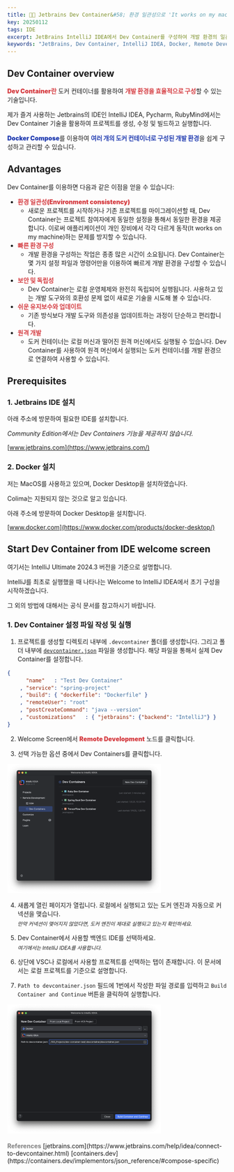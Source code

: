```yaml
---
title: 👨‍💻 Jetbrains Dev Container&#58; 환경 일관성으로 'It works on my machine'을 해결하자
key: 20250112
tags: IDE
excerpt: JetBrains IntelliJ IDEA에서 Dev Container를 구성하여 개발 환경의 일관성을 유지하고, 프로젝트 팀 간 'It works on my machine' 문제를 해결하는 방법을 알아봅니다.
keywords: "JetBrains, Dev Container, IntelliJ IDEA, Docker, Remote Development, JetBrains IDE, 개발 환경 구성, 환경 일관성, It works on my machine, IntelliJ Dev Container"
---
```


<style>
    img {

    }
    .blue-bold {
        color: #203BB0;
        font-weight: 900;
    }
    .red-bold {
        color: #D53C41;
        font-weight: 900;
    }
    .green-bold {
        color: #448F52;
        font-weight: 900;
    }
    .yello-bold {
        color: #BD8739;
        font-weight: 900;
    }
    .text-underline {
        text-decoration: underline;
    }
</style>

## Dev Container overview

<span class="red-bold">Dev Container란</span> 도커 컨테이너를 활용하여 <span class="red-bold">개발 환경을 효율적으로 구성</span>할 수 있는 기술입니다.

제가 즐겨 사용하는 Jetbrains의 IDE인 IntelliJ IDEA, Pycharm, RubyMind에서는 Dev Container 기술을 활용하여 프로젝트를 생성, 수정 및 빌드하고 실행합니다.

<span class="blue-bold">Docker Compose</span>를 이용하여 <span class="blue-bold">여러 개의 도커 컨테이너로 구성된 개발 환경</span>을 쉽게 구성하고 관리할 수 있습니다.

## Advantages

Dev Container를 이용하면 다음과 같은 이점을 얻을 수 있습니다:

* <span class="red-bold">환경 일관성(Environment consistency)</span>
  - 새로운 프로젝트를 시작하거나 기존 프로젝트를 마이그레이션할 때, Dev Container는 프로젝트 참여자에게 동일한 설정을 통해서 동일한 환경을 제공합니다. 이로써 애플리케이션이 개인 장비에서 각각 다르게 동작(It works on my machine)하는 문제를 방지할 수 있습니다.
* <span class="red-bold">빠른 환경 구성</span>
  - 개발 환경을 구성하는 작업은 종종 많은 시간이 소요됩니다. Dev Container는 몇 가지 설정 파일과 명령어만을 이용하여 빠르게 개발 환경을 구성할 수 있습니다.
* <span class="red-bold">보안 및 독립성</span>
  - Dev Container는 로컬 운영체제와 완전히 독립되어 실행됩니다. 사용하고 있는 개발 도구와의 호환성 문제 없이 새로운 기술을 시도해 볼 수 있습니다.
* <span class="red-bold">쉬운 유지보수와 업데이트</span>
  - 기존 방식보다 개발 도구와 의존성을 업데이트하는 과정이 단순하고 편리합니다.
* <span class="red-bold">원격 개발</span>
  - 도커 컨테이너는 로컬 머신과 떨어진 원격 머신에서도 실행될 수 있습니다. Dev Container를 사용하여 원격 머신에서 실행되는 도커 컨테이너를 개발 환경으로 연결하여 사용할 수 있습니다.

## Prerequisites

### 1. Jetbrains IDE 설치

아래 주소에 방문하여 필요한 IDE를 설치합니다.

<i>Community Edition에서는 Dev Containers 기능을 제공하지 않습니다.</i>

[www.jetbrains.com](https://www.jetbrains.com/)

### 2. Docker 설치

저는 MacOS를 사용하고 있으며, Docker Desktop을 설치하였습니다.

Colima는 지원되지 않는 것으로 알고 있습니다.

아래 주소에 방문하여 Docker Desktop을 설치합니다.

[www.docker.com](https://www.docker.com/products/docker-desktop/)

## Start Dev Container from IDE welcome screen

여기서는 IntelliJ Ultimate 2024.3 버전을 기준으로 설명합니다.

IntelliJ를 최초로 실행했을 때 나타나는 Welcome to IntelliJ IDEA에서 초기 구성을 시작하겠습니다.

그 외의 방법에 대해서는 공식 문서를 참고하시기 바랍니다.

### 1. Dev Container 설정 파일 작성 및 실행

1. 프로젝트를 생성할 디렉토리 내부에 `.devcontainer` 폴더를 생성합니다. 그리고 폴더 내부에 [`devcontainer.json`](https://containers.dev/implementors/json_reference/) 파일을 생성합니다. 해당 파일을 통해서 실제 Dev Container를 설정합니다.    
``` json
{
      "name"   : "Test Dev Container"
    , "service": "spring-project"
    , "build": { "dockerfile": "Dockerfile" }
    , "remoteUser": "root"
    , "postCreateCommand": "java --version"
    , "customizations"   : { "jetbrains": {"backend": "IntelliJ"} }
} 
```

2. Welcome Screen에서 <span class="red-bold">Remote Development</span> 노드를 클릭합니다.    

3. 선택 가능한 옵션 중에서 Dev Containers를 클릭합니다.
<img src="/images/jetbrains-dev-container-01.png" width="70%;" alt="IntelliJ IDEA Welcome Screen" />

4. 새롭게 열린 페이지가 열립니다. 로컬에서 실행되고 있는 도커 엔진과 자동으로 커넥션을 맺습니다.    
<sub><i>만약 커넥션이 맺어지지 않았다면, 도커 엔진이 제대로 실행되고 있는지 확인하세요.</i></sub>

5. Dev Container에서 사용할 백엔드 IDE를 선택하세요.    
<sub><i>여기에서는 IntelliJ IDEA를 사용합니다.</i></sub>    

6. 상단에 VSC나 로컬에서 사용할 프로젝트를 선택하는 탭이 존재합니다. 이 문서에서는 로컬 프로젝트를 기준으로 설명합니다.

7. `Path to devcontainer.json` 필드에 1번에서 작성한 파일 경로를 입력하고 `Build Container and Continue` 버튼을 클릭하여 실행합니다.    
<img src="/images/jetbrains-dev-container-02.png" width="70%;" alt="IntelliJ IDEA Welcome Screen" />

<br>
<br>
<span style="color: grey; font-weight: 700;">References</span>   
[jetbrains.com](https://www.jetbrains.com/help/idea/connect-to-devcontainer.html)   
[containers.dev](https://containers.dev/implementors/json_reference/#compose-specific)   